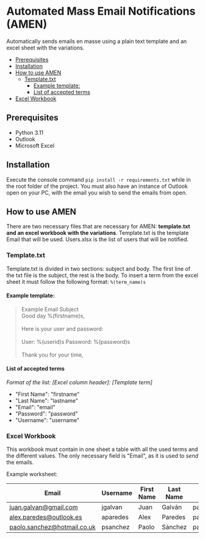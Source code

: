 # Automated Mass Email Notifications (AMEN) <!-- omit from toc -->

Automatically sends emails en masse using a plain text template and an excel sheet with the variations.

- [Prerequisites](#prerequisites)
- [Installation](#installation)
- [How to use AMEN](#how-to-use-amen)
  - [Template.txt](#templatetxt)
    - [Example template:](#example-template)
    - [List of accepted terms](#list-of-accepted-terms)
- [Excel Workbook](#excel-workbook)

## Prerequisites
- Python 3.11
- Outlook
- Microsoft Excel

## Installation
Execute the console command ```pip install -r requirements.txt``` while in the root folder of the project.
You must also have an instance of Outlook open on your PC, with the email you wish to send the emails from open.

## How to use AMEN
There are two necessary files that are necessary for AMEN: **template.txt and an excel workbook with the variations**.
Template.txt is the template Email that will be used. Users.xlsx is the list of users that will be notified.

### Template.txt
Template.txt is divided in two sections: subject and body. The first line of the txt file is the subject, the rest is the body.
To insert a term from the excel sheet it must follow the following format: ```%(term_name)s```

#### Example template:
>Example Email Subject
><br>
>Good day %(firstname)s,
><br><br>
>Here is your user and password:
><br><br>
>User: %(userid)s
>Password: %(password)s
><br><br>
>Thank you for your time,

#### List of accepted terms

<em>Format of the list: [Excel column header]: [Template term]</em>

- "First Name": "firstname"
- "Last Name": "lastname"
- "Email": "email"
- "Password": "password"
- "Username": "username"

### Excel Workbook
This workbook must contain in one sheet a table with all the used terms and the different values. The only necessary field is "Email", as it is used to *send* the emails.

Example worksheet:


| Email                       | Username | First Name | Last Name | Password     |
| --------------------------- | -------- | ---------- | --------- | ------------ |
| juan.galvan@gmail.com       | jgalvan  | Juan       | Galván    | password1234 |
| alex.paredes@outlook.es     | aparedes | Alex       | Paredes   | password1234 |
| paolo.sanchez@hotmail.co.uk | psanchez | Paolo      | Sánchez   | password1234 |
